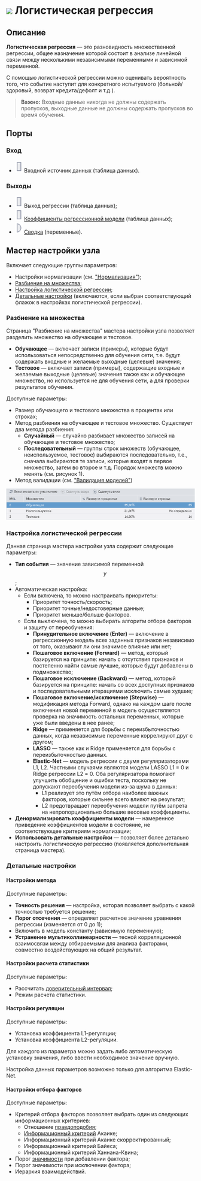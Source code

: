 # ![](../../media/app/icons/vendors/logregression.svg) Логистическая регрессия

## Описание

**Логистическая регрессия** — это разновидность множественной регрессии, общее назначение которой состоит в анализе линейной связи между несколькими независимыми переменными и зависимой переменной.

С помощью логистической регрессии можно оценивать вероятность того, что событие наступит для конкретного испытуемого (больной/здоровый, возврат кредита/дефолт и т.д.).

>**Важно:** Входные данные никогда не должны содержать пропусков, выходные данные не должны содержать пропусков во время обучения.

## Порты

### Вход

* ![](../../../images/icons/ports/input_table_inactive.svg) Входной источник данных (таблица данных).

### Выходы

* ![](../../../images/icons/ports/output_table_inactive.svg) Выход регрессии (таблица данных);
* ![](../../../images/icons/ports/output_table_inactive.svg) [Коэффициенты регрессионной модели](./coef-regression.md) (таблица данных);
* ![](../../../images/icons/ports/output_variable_inactive.svg) [Сводка](./report.md) (переменные).

## Мастер настройки узла

Включает следующие группы параметров:

* Настройки нормализации (см. ["Нормализация"](http://localhost:4000/processors/normalization/));
* [Разбиение на множества](#razbienie-na-mnozhestva);
* [Настройка логистической регрессии](#nastroyka-logisticheskoy-regressii);
* [Детальные настройки](#detalnye-nastroyki) (включаются, если выбран соответствующий флажок в настройках логистической регрессии).

### Разбиение на множества

Страница "Разбиение на множества" мастера настройки узла позволяет разделить множество на обучающее и тестовое.

* **Обучающее** — включает записи (примеры), которые будут использоваться непосредственно для обучения сети, т.е. будут содержать входные и желаемые выходные (целевые) значения;
* **Тестовое** — включает записи (примеры), содержащие входные и желаемые выходные (целевые) значения также как и обучающее множество, но используется не для обучения сети, а для проверки результатов обучения.

Доступные параметры:

* Размер обучающего и тестового множества в процентах или строках;
* Метод разбиения на обучающее и тестовое множество. Существует два метода разбиения:
  * **Случайный** — случайно разбивает множество записей на обучающее и тестовое множество;
  * **Последовательный** — группы строк множеств (обучающее, неиспользуемое, тестовое) выбираются последовательно, т.е., сначала выбираются те записи, которые входят в первое множество, затем во второе и т.д. Порядок множеств можно менять (см. рисунок 1).
* Метод валидации (см. ["Валидация моделей"](http://localhost:4000/processors/validation.html))

![](./logistic-regression-1.PNG)

### Настройка логистической регрессии

Данная страница мастера настройки узла содержит следующие параметры:
  
* **Тип события** — значение зависимой переменной $$y$$;
* Автоматическая настройка:
  * Если включена, то можно настраивать приоритеты:
    * Приоритет точность/скорость;
    * Приоритет точные/недостоверные данные;
    * Приоритет меньше/больше факторов.
  * Если выключена, то можно выбирать алгоритм отбора факторов и защиту от переобучения:
    * **Принудительное включение (Enter)** — включение в регрессионную модель всех заданных признаков независимо от того, оказывают ли они значимое влияние или нет;
    * **Пошаговое включение (Forward)** — метод, который базируется на принципе: начать с отсутствия признаков и постепенно найти самые лучшие, которые будут добавлены в подмножество;
    * **Пошаговое исключение (Backward)** — метод, который базируется на принципе: начать со всех доступных признаков и последовательными итерациями исключить самые худшие;
    * **Пошаговое включение/исключение (Stepwise)** — модификация метода Forward, однако на каждом шаге после включения новой переменной в модель осуществляется проверка на значимость остальных переменных, которые уже были введены в нее ранее;
    * **Ridge** — применяется для борьбы с переизбыточностью данных, когда независимые переменные коррелируют друг с другом;
    * **LASSO** — также как и Ridge применяется для борьбы с переизбыточностью данных.
    * **Elastic-Net** — модель регрессии с двумя регуляризаторами L1, L2. Частными случаями являются модели LASSO L1 = 0 и Ridge регрессии L2 = 0. Оба регуляризатора помогают улучшить обобщение и ошибки теста, поскольку не допускают переобучения модели из-за шума в данных:
      * L1 реализует это путём отбора наиболее важных факторов, которые сильнее всего влияют на результат;
      * L2 предотвращает переобучения модели путём запрета на непропорционально большие весовые коэффициенты.
* **Денормализировать коэффициенты модели** — намеренное приведение коэффициентов модели в состояние, не соответствующее критериям нормализации;
* **Использовать детальные настройки** — позволяет более детально настроить логистическую регрессию (появляется дополнительная страница мастера).

### Детальные настройки

#### Настройки метода

Доступные параметры:

* **Точность решения** — настройка, которая позволяет выбрать с какой точностью требуется решение;
* **Порог отсечения** — определяет расчетное значение уравнения регрессии (изменяется от 0 до 1);
* Включить в модель константу (зависимую переменную);
* **Устранение мультиколлинеарности** — тесной корреляционной взаимосвязи между отбираемыми для анализа факторами, совместно воздействующих на общий результат.

#### Настройки расчета статистики

Доступные параметры:

* Рассчитать [доверительный интервал](https://wiki.loginom.ru/articles/confidence-interval.html);
* Режим расчета статистики.

#### Настройки регуляции

Доступные параметры:

* Установка коэффициента L1-регуляции;
* Установка коэффициента L2-регуляции.

Для каждого из параметра можно задать либо автоматическую установку значения, либо ввести необходимое значение вручную.

Настройка данных параметров возможно только для алгоритма Elastic-Net.

#### Настройки отбора факторов

Доступные параметры:

* Критерий отбора факторов позволяет выбрать один из следующих информационных критериев:
  * Отношение [правдоподобия](https://wiki.loginom.ru/articles/plausibility-function.html);
  * [Информационный критерий](./report.md) Акаике;
  * Информационный критерий Акаике скорректированный;
  * Информационный критерий Байеса;
  * Информационный критерий Ханнана-Квина;
* Порог [значимости](https://wiki.loginom.ru/articles/significance-regr.html) при добавлении фактора;
* Порог значимости при исключении фактора;
* Иерархия взаимодействий.